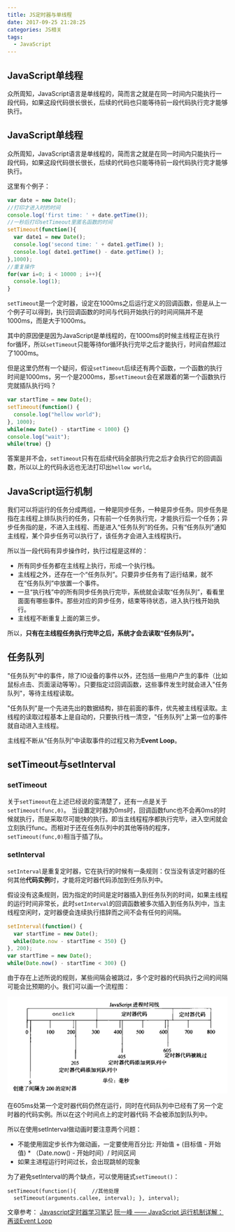 ```yaml
---
title: JS定时器与单线程
date: 2017-09-25 21:28:25
categories: JS相关
tags: 
  - JavaScript
---
```

## JavaScript单线程

众所周知，JavaScript语言是单线程的，简而言之就是在同一时间内只能执行一段代码，如果这段代码很长很长，后续的代码也只能等待前一段代码执行完才能够执行。

<!-- more -->

## JavaScript单线程

众所周知，JavaScript语言是单线程的，简而言之就是在同一时间内只能执行一段代码，如果这段代码很长很长，后续的代码也只能等待前一段代码执行完才能够执行。

这里有个例子：
```javascript
var date = new Date();
//打印才进入时的时间
console.log('first time: ' + date.getTime());
//一秒后打印setTimeout里匿名函数的时间
setTimeout(function(){
  var date1 = new Date();
  console.log('second time: ' + date1.getTime() );
  console.log( date1.getTime() - date.getTime() );
},1000);
//重复操作
for(var i=0; i < 10000 ; i++){
  console.log(1);
}
```

`setTimeout`是一个定时器，设定在1000ms之后运行定义的回调函数，但是从上一个例子可以得到，执行回调函数的时间与代码开始执行的时间间隔并不是1000ms，而是大于1000ms。

其中的原因便是因为JavaScript是单线程的，在1000ms的时候主线程正在执行for循环，所以`setTimeout`只能等待for循环执行完毕之后才能执行，时间自然超过了1000ms。

但是这里仍然有一个疑问，假设`setTimeout`后续还有两个函数，一个函数的执行时间是1000ms，另一个是2000ms，那`setTimeout`会在紧跟着的第一个函数执行完就插队执行吗？

```javascript
var startTime = new Date();
setTimeout(function() {
  console.log("hellow world");
}, 1000);
while(new Date() - startTime < 1000) {}
console.log("wait");
while(true) {}
```

答案是并不会，`setTimeout`只有在后续代码全部执行完之后才会执行它的回调函数，所以以上的代码永远也无法打印出`hellow world`。

## JavaScript运行机制

我们可以将运行的任务分成两组，一种是同步任务，一种是异步任务。同步任务是指在主线程上排队执行的任务，只有前一个任务执行完，才能执行后一个任务；异步任务指的是，不进入主线程、而是进入“任务队列”的任务。只有“任务队列”通知主线程，某个异步任务可以执行了，该任务才会进入主线程执行。

所以当一段代码有异步操作时，执行过程是这样的：

* 所有同步任务都在主线程上执行，形成一个执行栈。
* 主线程之外，还存在一个“任务队列”。只要异步任务有了运行结果，就不在“任务队列”中放置一个事件。
* 一旦“执行栈”中的所有同步任务执行完毕，系统就会读取“任务队列”，看看里面面有哪些事件。那些对应的异步任务，结束等待状态，进入执行栈开始执行。
* 主线程不断重复上面的第三步。

所以，**只有在主线程任务执行完毕之后，系统才会去读取“任务队列”。**

## 任务队列

"任务队列"中的事件，除了IO设备的事件以外，还包括一些用户产生的事件（比如鼠标点击、页面滚动等等）。只要指定过回调函数，这些事件发生时就会进入"任务队列"，等待主线程读取。

"任务队列"是一个先进先出的数据结构，排在前面的事件，优先被主线程读取。主线程的读取过程基本上是自动的，只要执行栈一清空，"任务队列"上第一位的事件就自动进入主线程。

主线程不断从“任务队列”中读取事件的过程又称为**Event Loop**。

## setTimeout与setInterval

### setTimeout

关于`setTimeout`在上述已经说的蛮清楚了，还有一点是关于`setTimeout(func,0)`。
当设置定时器为0ms时，回调函数func也不会再0ms的时候就执行，而是采取尽可能快的执行。即当主线程程序都执行完毕，进入空闲就会立刻执行func。而相对于还在任务队列中的其他等待的程序，`setTimeout(func,0)`相当于插了队。

### setInterval

`setInterval`是重复定时器，它在执行的时候有一条规则：仅当没有该定时器的任何其他**代码实例**时，才能将定时器代码添加到任务队列中。

假设没有这条规则，因为指定的时间是定时器插入到任务队列的时间，如果主线程的运行时间非常长，此时`setInterval`的回调函数被多次插入到任务队列中，当主线程空闲时，定时器便会连续执行措辞而之间不会有任何的间隔。

```javascript
setInterval(function() {
  var startTime = new Date();
  while(Date.now - startTime < 350) {}
}, 200);
var startTime = new Date();
while(Date.now() - startTime < 300) {}
```

由于存在上述所说的规则，某些间隔会被跳过，多个定时器的代码执行之间的间隔可能会比预期的小。我们可以画一个流程图：

![](https://github.com/Yx1aoq1/Yx1aoq1.github.io/raw/master/images/settimeout.png)

在605ms处第一个定时器代码仍然在运行，同时在代码队列中已经有了另一个定时器的代码实例。所以在这个时间点上的定时器代码 不会被添加到队列中。

所以在使用setInterval做动画时要注意两个问题：

* 不能使用固定步长作为做动画，一定要使用百分比: 开始值 + (目标值 - 开始值) * （Date.now() - 开始时间）/ 时间区间
* 如果主进程运行时间过长，会出现跳帧的现象

为了避免setInterval的两个缺点，可以使用链式`setTimeout()`：
```
setTimeout(function(){     //其他处理
  setTimeout(arguments.callee, interval); }, interval);
```

文章参考：
[Javascript定时器学习笔记](https://yq.aliyun.com/wenji/1646)
[阮一峰 —— JavaScript 运行机制详解：再谈Event Loop](http://www.ruanyifeng.com/blog/2014/10/event-loop.html)